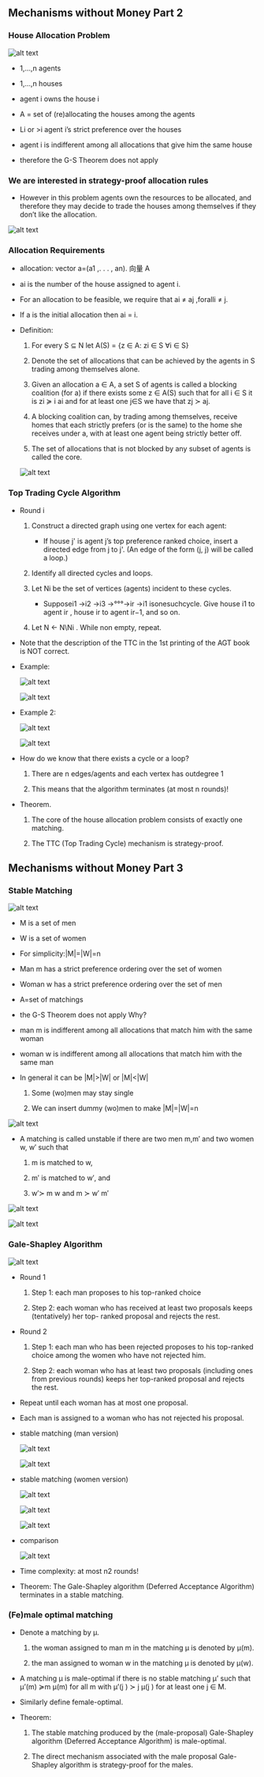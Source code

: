 ## Mechanisms without Money Part 2

### House Allocation Problem

![alt text](images/image_54.png)

- 1,...,n agents

- 1,...,n houses

- agent i owns the house i

- A = set of (re)allocating the houses among the agents

- Li or >i agent i’s strict preference over the houses

- agent i is indifferent among all allocations that give him the same house

- therefore the G-S Theorem does not apply

### We are interested in strategy-proof allocation rules

- However in this problem agents own the resources to be allocated, and therefore they may decide to trade the houses among themselves if they don’t like the allocation.

![alt text](images/image_55.png)

### Allocation Requirements

- allocation: vector a=(a1 ,. . . , an). 向量 A

- ai is the number of the house assigned to agent i.

- For an allocation to be feasible, we require that ai ≠ aj ,foralli ≠ j.

- If a is the initial allocation then ai = i.

- Definition:

  1. For every S ⊆ N let A(S) = {z ∈ A: zi ∈ S ∀i ∈ S}

  2. Denote the set of allocations that can be achieved by the agents in S trading among themselves alone.

  3. Given an allocation a ∈ A, a set S of agents is called a blocking coalition (for a) if there exists some z ∈ A(S) such that for all i ∈ S it is zi ≽ i ai and for at least one j∈S we have that zj ≻ aj.

  4. A blocking coalition can, by trading among themselves, receive homes that each strictly prefers (or is the same) to the home she receives under a, with at least one agent being strictly better off.

  5. The set of allocations that is not blocked by any subset of agents is called the core.

  ![alt text](images/image_56.png)

### Top Trading Cycle Algorithm

- Round i

  1. Construct a directed graph using one vertex for each agent:

     - If house j' is agent j’s top preference ranked choice, insert a directed edge from j to j'. (An edge of the form (j, j) will be called a loop.)

  2. Identify all directed cycles and loops.

  3. Let Ni be the set of vertices (agents) incident to these cycles.

     - Supposei1 →i2 →i3 →°°°→ir →i1 isonesuchcycle. Give house i1 to agent ir , house ir to agent ir−1, and so on.

  4. Let N <- N\Ni . While non empty, repeat.

- Note that the description of the TTC in the 1st printing of the AGT book is NOT correct.

- Example:

  ![alt text](images/image_57.png)

  ![alt text](images/image_58.png)

- Example 2:

  ![alt text](images/image_59.png)

  ![alt text](images/image_60.png)

- How do we know that there exists a cycle or a loop?

  1. There are n edges/agents and each vertex has outdegree 1

  2. This means that the algorithm terminates (at most n rounds)!

- Theorem.

  1. The core of the house allocation problem consists of exactly one matching.

  2. The TTC (Top Trading Cycle) mechanism is strategy-proof.

## Mechanisms without Money Part 3

### Stable Matching

![alt text](images/image_61.png)

- M is a set of men

- W is a set of women

- For simplicity:|M|=|W|=n

- Man m has a strict preference ordering over the set of women

- Woman w has a strict preference ordering over the set of men

- A=set of matchings

- the G-S Theorem does not apply Why?

- man m is indifferent among all allocations that match him with the same woman

- woman w is indifferent among all allocations that match him with the same man

- In general it can be |M|>|W| or |M|<|W|

  1. Some (wo)men may stay single

  2. We can insert dummy (wo)men to make |M|=|W|=n

![alt text](images/image_62.png)

- A matching is called unstable if there are two men m,m′ and two women w, w′ such that

  1.  m is matched to w,

  2.  m′ is matched to w′, and

  3.  w′≻ m w and m ≻ w′ m′

![alt text](images/image_63.png)

![alt text](images/image_64.png)

### Gale-Shapley Algorithm

![alt text](images/image_65.png)

- Round 1

  1. Step 1: each man proposes to his top-ranked choice

  2. Step 2: each woman who has received at least two proposals keeps (tentatively) her top- ranked proposal and rejects the rest.

- Round 2

  1. Step 1: each man who has been rejected proposes to his top-ranked choice among
     the women who have not rejected him.

  2. Step 2: each woman who has at least two proposals (including ones from previous
     rounds) keeps her top-ranked proposal and rejects the rest.

- Repeat until each woman has at most one proposal.

- Each man is assigned to a woman who has not rejected his proposal.

- stable matching (man version)

  ![alt text](images/image_66.png)

  ![alt text](images/image_67.png)

- stable matching (women version)

  ![alt text](images/image_68.png)

  ![alt text](images/image_69.png)

  ![alt text](images/image_70.png)

- comparison

  ![alt text](images/image_71.png)

- Time complexity: at most n2 rounds!

- Theorem: The Gale-Shapley algorithm (Deferred Acceptance Algorithm) terminates in a stable matching.

### (Fe)male optimal matching

- Denote a matching by μ.

  1. the woman assigned to man m in the matching μ is denoted by μ(m).

  2. the man assigned to woman w in the matching μ is denoted by μ(w).

- A matching μ is male-optimal if there is no stable matching μ’ such that μ’(m) ≽m μ(m) for all m with μ’(j ) ≻ j μ(j ) for at least one j ∈ M.

- Similarly define female-optimal.

- Theorem:

  1. The stable matching produced by the (male-proposal) Gale-Shapley algorithm (Deferred Acceptance Algorithm) is male-optimal.

  2. The direct mechanism associated with the male proposal Gale-Shapley algorithm is strategy-proof for the males.
